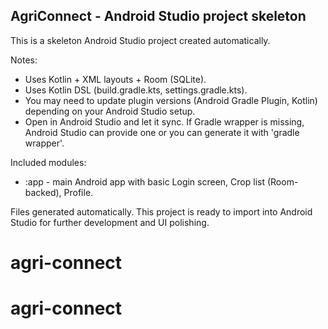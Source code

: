 AgriConnect - Android Studio project skeleton
---------------------------------------------
This is a skeleton Android Studio project created automatically.

Notes:
- Uses Kotlin + XML layouts + Room (SQLite).
- Uses Kotlin DSL (build.gradle.kts, settings.gradle.kts).
- You may need to update plugin versions (Android Gradle Plugin, Kotlin) depending on your Android Studio setup.
- Open in Android Studio and let it sync. If Gradle wrapper is missing, Android Studio can provide one or you can generate it with 'gradle wrapper'.

Included modules:
- :app - main Android app with basic Login screen, Crop list (Room-backed), Profile.

Files generated automatically. This project is ready to import into Android Studio for further development and UI polishing.
# agri-connect
# agri-connect
